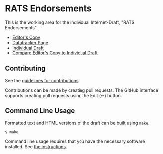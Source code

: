 # RATS Endorsements

This is the working area for the individual Internet-Draft, "RATS Endorsements".

* [Editor's Copy](https://dthaler.github.io/rats-endorsements/#go.draft-dthaler-rats-endorsements.html)
* [Datatracker Page](https://datatracker.ietf.org/doc/draft-dthaler-rats-endorsements)
* [Individual Draft](https://datatracker.ietf.org/doc/html/draft-dthaler-rats-endorsements)
* [Compare Editor's Copy to Individual Draft](https://dthaler.github.io/rats-endorsements/#go.draft-dthaler-rats-endorsements.diff)


## Contributing

See the
[guidelines for contributions](https://github.com/dthaler/rats-endorsements/blob/main/CONTRIBUTING.md).

Contributions can be made by creating pull requests.
The GitHub interface supports creating pull requests using the Edit (✏) button.


## Command Line Usage

Formatted text and HTML versions of the draft can be built using `make`.

```sh
$ make
```

Command line usage requires that you have the necessary software installed.  See
[the instructions](https://github.com/martinthomson/i-d-template/blob/main/doc/SETUP.md).


